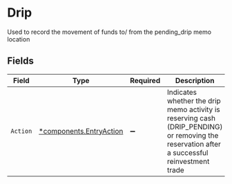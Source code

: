 # Drip

Used to record the movement of funds to/ from the pending_drip memo location


## Fields

| Field                                                                                                                                       | Type                                                                                                                                        | Required                                                                                                                                    | Description                                                                                                                                 | Example                                                                                                                                     |
| ------------------------------------------------------------------------------------------------------------------------------------------- | ------------------------------------------------------------------------------------------------------------------------------------------- | ------------------------------------------------------------------------------------------------------------------------------------------- | ------------------------------------------------------------------------------------------------------------------------------------------- | ------------------------------------------------------------------------------------------------------------------------------------------- |
| `Action`                                                                                                                                    | [*components.EntryAction](../../models/components/entryaction.md)                                                                           | :heavy_minus_sign:                                                                                                                          | Indicates whether the drip memo activity is reserving cash (DRIP_PENDING) or removing the reservation after a successful reinvestment trade | DRIP_PENDING                                                                                                                                |